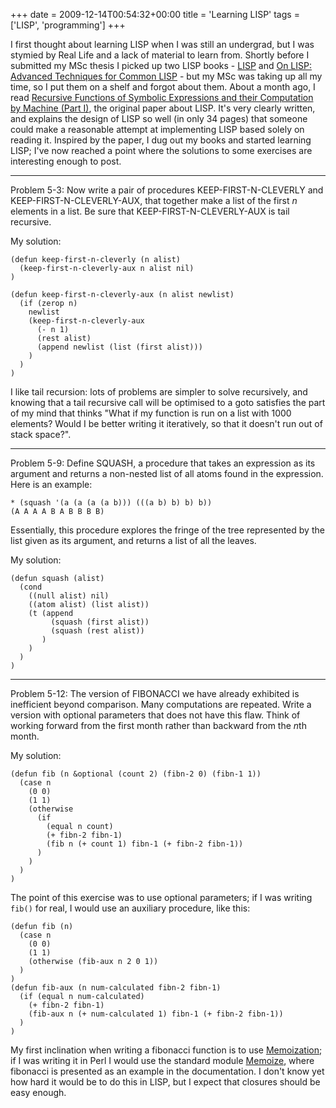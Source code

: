 +++
date = 2009-12-14T00:54:32+00:00
title = 'Learning LISP'
tags = ['LISP', 'programming']
+++

I first thought about learning LISP when I was still an undergrad, but I was
stymied by Real Life and a lack of material to learn from.  Shortly before I
submitted my MSc thesis I picked up two LISP books -
[LISP](http://www.amazon.co.uk/LISP-Patrick-Winston/dp/0201083191/) and [On
LISP: Advanced Techniques for Common
LISP](http://www.amazon.co.uk/LISP-Advanced-Techniques-Common/dp/0130305529/) -
but my MSc was taking up all my time, so I put them on a shelf and forgot about
them.  About a month ago, I read [Recursive Functions of Symbolic Expressions
and their Computation by Machine (Part
I)](http://www-formal.stanford.edu/jmc/recursive.html), the original paper about
LISP.  It's very clearly written, and explains the design of LISP so well (in
only 34 pages) that someone could make a reasonable attempt at implementing LISP
based solely on reading it.  Inspired by the paper, I dug out my books and
started learning LISP; I've now reached a point where the solutions to some
exercises are interesting enough to post.

---

Problem 5-3: Now write a pair of procedures KEEP-FIRST-N-CLEVERLY and
KEEP-FIRST-N-CLEVERLY-AUX, that together make a list of the first *n* elements
in a list.  Be sure that KEEP-FIRST-N-CLEVERLY-AUX is tail recursive.

My solution:

    (defun keep-first-n-cleverly (n alist)
      (keep-first-n-cleverly-aux n alist nil)
    )
    
    (defun keep-first-n-cleverly-aux (n alist newlist)
      (if (zerop n)
        newlist
        (keep-first-n-cleverly-aux
          (- n 1)
          (rest alist)
          (append newlist (list (first alist)))
        )
      )
    )

I like tail recursion: lots of problems are simpler to solve recursively, and
knowing that a tail recursive call will be optimised to a goto satisfies the
part of my mind that thinks "What if my function is run on a list with 1000
elements?  Would I be better writing it iteratively, so that it doesn't run out
of stack space?".

---

Problem 5-9: Define SQUASH, a procedure that takes an expression as its
argument and returns a non-nested list of all atoms found in the expression.
Here is an example:

    * (squash '(a (a (a (a b))) (((a b) b) b) b))
    (A A A A B A B B B B)

Essentially, this procedure explores the fringe of the tree represented by the
list given as its argument, and returns a list of all the leaves.

My solution:

    (defun squash (alist)
      (cond
        ((null alist) nil)
        ((atom alist) (list alist))
        (t (append
             (squash (first alist))
             (squash (rest alist))
           )
        )
      )
    )

---

Problem 5-12: The version of FIBONACCI we have already exhibited is inefficient
beyond comparison.  Many computations are repeated.  Write a version with
optional parameters that does not have this flaw.  Think of working forward from
the first month rather than backward from the <em>n</em>th month.

My solution:

    (defun fib (n &optional (count 2) (fibn-2 0) (fibn-1 1))
      (case n
        (0 0)
        (1 1)
        (otherwise
          (if
            (equal n count)
            (+ fibn-2 fibn-1)
            (fib n (+ count 1) fibn-1 (+ fibn-2 fibn-1))
          )
        )
      )
    )

The point of this exercise was to use optional parameters; if I was writing
<code>fib()</code> for real, I would use an auxiliary procedure, like this:

    (defun fib (n)
      (case n
        (0 0)
        (1 1)
        (otherwise (fib-aux n 2 0 1))
      )
    )
    (defun fib-aux (n num-calculated fibn-2 fibn-1)
      (if (equal n num-calculated)
        (+ fibn-2 fibn-1)
        (fib-aux n (+ num-calculated 1) fibn-1 (+ fibn-2 fibn-1))
      )
    )

My first inclination when writing a fibonacci function is to use
[Memoization](http://en.wikipedia.org/wiki/Memoization); if I was writing it in
Perl I would use the standard module
[Memoize](http://search.cpan.org/~mjd/Memoize-1.01/Memoize.pm), where fibonacci
is presented as an example in the documentation.  I don't know yet how hard it
would be to do this in LISP, but I expect that closures should be easy enough.
